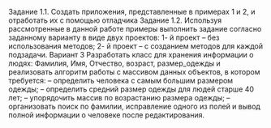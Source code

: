   Задание 1.1. Создать приложения, представленные в примерах 1 и 2,  и   отработать их с помощью отладчика
  Задание 1.2. Используя рассмотренные в данной работе примеры выполнить задание согласно заданному варианту  в виде двух проектов:
1- й проект – без использования методов;
2- й проект – с созданием методов для каждой подзадачи.
Вариант 3
Разработать класс для хранения информации о людях: Фамилия, Имя, Отчество, возраст, размер_одежды и реализовать алгоритм работы с массивом данных объектов, в котором требуется:
– определить человека с самым большим размером одежды;
– определить средний размер одежды для людей старше 40 лет;
– упорядочить массив по возрастанию размера одежды;
– организовать поиск по фамилии, исправление одного из полей и вывод полной информации о человеке после редактирования.
